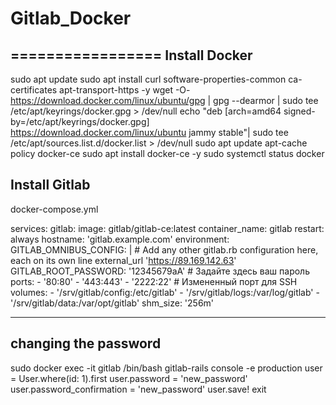 # Gitlab_Docker
=================
Install Docker
-----------------
sudo apt update
sudo apt install curl software-properties-common ca-certificates apt-transport-https -y
wget -O- https://download.docker.com/linux/ubuntu/gpg | gpg --dearmor | sudo tee /etc/apt/keyrings/docker.gpg > /dev/null
echo "deb [arch=amd64 signed-by=/etc/apt/keyrings/docker.gpg] https://download.docker.com/linux/ubuntu jammy stable"| sudo tee /etc/apt/sources.list.d/docker.list > /dev/null
sudo apt update
apt-cache policy docker-ce
sudo apt install docker-ce -y
sudo systemctl status docker

Install Gitlab
----------------
docker-compose.yml

services:
  gitlab:
    image: gitlab/gitlab-ce:latest
    container_name: gitlab
    restart: always
    hostname: 'gitlab.example.com'
    environment:
      GITLAB_OMNIBUS_CONFIG: |
        # Add any other gitlab.rb configuration here, each on its own line
        external_url 'https://89.169.142.63'
      GITLAB_ROOT_PASSWORD: '12345679aA'  # Задайте здесь ваш пароль
    ports:
      - '80:80'
      - '443:443'
      - '2222:22'  # Измененный порт для SSH
    volumes:
      - '/srv/gitlab/config:/etc/gitlab'
      - '/srv/gitlab/logs:/var/log/gitlab'
      - '/srv/gitlab/data:/var/opt/gitlab'
    shm_size: '256m'

-------------------
changing the password
-------------------
sudo docker exec -it gitlab /bin/bash
gitlab-rails console -e production
user = User.where(id: 1).first
user.password = 'new_password'
user.password_confirmation = 'new_password'
user.save!
exit


    

